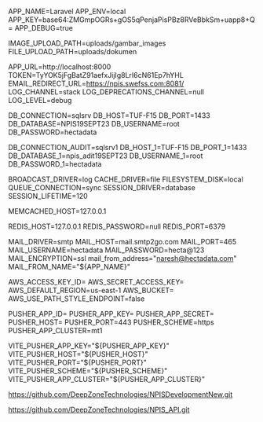 APP_NAME=Laravel
APP_ENV=local
APP_KEY=base64:ZMGmpOGRs+gOS5qPenjaPisPBz8RVeBbkSm+uapp8+Q=
APP_DEBUG=true

IMAGE_UPLOAD_PATH=uploads/gambar_images
FILE_UPLOAD_PATH=uploads/dokumen

APP_URL=http://localhost:8000
TOKEN=TyYOK5jFgBatZ91aefxJijIg8LrI6cN61Ep7hYHL
EMAIL_REDIRECT_URL=https://npis.swefss.com:8081/
LOG_CHANNEL=stack
LOG_DEPRECATIONS_CHANNEL=null
LOG_LEVEL=debug

DB_CONNECTION=sqlsrv
DB_HOST=TUF-F15
DB_PORT=1433
DB_DATABASE=NPIS19SEPT23
DB_USERNAME=root
DB_PASSWORD=hectadata

DB_CONNECTION_AUDIT=sqlsrv1
DB_HOST_1=TUF-F15
DB_PORT_1=1433
DB_DATABASE_1=npis_adit19SEPT23
DB_USERNAME_1=root
DB_PASSWORD_1=hectadata

BROADCAST_DRIVER=log
CACHE_DRIVER=file
FILESYSTEM_DISK=local
QUEUE_CONNECTION=sync
SESSION_DRIVER=database
SESSION_LIFETIME=120

MEMCACHED_HOST=127.0.0.1

REDIS_HOST=127.0.0.1
REDIS_PASSWORD=null
REDIS_PORT=6379

MAIL_DRIVER=smtp
MAIL_HOST=mail.smtp2go.com
MAIL_PORT=465
MAIL_USERNAME=hectadata
MAIL_PASSWORD=hecta@123
MAIL_ENCRYPTION=ssl
mail_from_address="naresh@hectadata.com"
MAIL_FROM_NAME="${APP_NAME}"

AWS_ACCESS_KEY_ID=
AWS_SECRET_ACCESS_KEY=
AWS_DEFAULT_REGION=us-east-1
AWS_BUCKET=
AWS_USE_PATH_STYLE_ENDPOINT=false

PUSHER_APP_ID=
PUSHER_APP_KEY=
PUSHER_APP_SECRET=
PUSHER_HOST=
PUSHER_PORT=443
PUSHER_SCHEME=https
PUSHER_APP_CLUSTER=mt1

VITE_PUSHER_APP_KEY="${PUSHER_APP_KEY}"
VITE_PUSHER_HOST="${PUSHER_HOST}"
VITE_PUSHER_PORT="${PUSHER_PORT}"
VITE_PUSHER_SCHEME="${PUSHER_SCHEME}"
VITE_PUSHER_APP_CLUSTER="${PUSHER_APP_CLUSTER}"

https://github.com/DeepZoneTechnologies/NPISDevelopmentNew.git

https://github.com/DeepZoneTechnologies/NPIS_API.git
